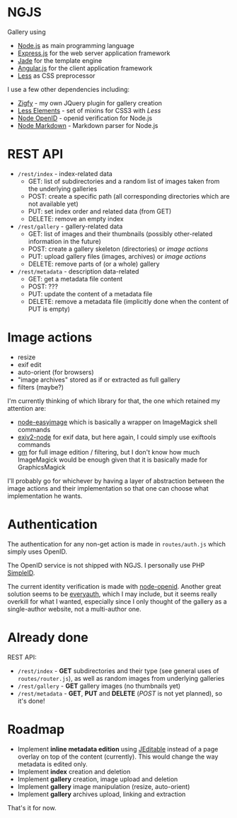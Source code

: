 NGJS
====

Gallery using
  * [Node.js](http://nodejs.org) as main programming language
  * [Express.js](http://expressjs.com) for the web server application framework
  * [Jade](http://jade-lang.com) for the template engine
  * [Angular.js](http://angularjs.org) for the client application framework
  * [Less](http://lesscss.org) as CSS preprocessor

I use a few other dependencies including:
  * [Zigfy](http://github.com/xionluhnis/zigfy) - my own JQuery plugin for gallery creation
  * [Less Elements](http://lesselements.com/) - set of mixins for CSS3 with *Less*
  * [Node OpenID](https://github.com/havard/node-openid) - openid verification for Node.js
  * [Node Markdown](https://github.com/andris9/node-markdown) - Markdown parser for Node.js

REST API
========
  * `/rest/index` - index-related data
    * GET: list of subdirectories and a random list of images taken from the underlying galleries
    * POST: create a specific path (all corresponding directories which are not available yet)
    * PUT: set index order and related data (from GET)
    * DELETE: remove an empty index
  * `/rest/gallery` - gallery-related data
    * GET: list of images and their thumbnails (possibly other-related information in the future)
    * POST: create a gallery skeleton (directories) or *image actions*
    * PUT: upload gallery files (images, archives) or *image actions*
    * DELETE: remove parts of (or a whole) gallery
  * `/rest/metadata` - description data-related
    * GET: get a metadata file content
    * POST: ???
    * PUT: update the content of a metadata file
    * DELETE: remove a metadata file (implicitly done when the content of PUT is empty)

Image actions
=============
  * resize
  * exif edit
  * auto-orient (for browsers)
  * "image archives" stored as if or extracted as full gallery
  * filters (maybe?)

I'm currently thinking of which library for that, the one which retained my attention are:
  * [node-easyimage](https://github.com/hacksparrow/node-easyimage) which is basically a wrapper on ImageMagick shell commands
  * [exiv2-node](https://github.com/dberesford/exiv2node) for exif data, but here again, I could simply use exiftools commands
  * [gm](https://github.com/aheckmann/gm) for full image edition / filtering, but I don't know how much ImageMagick would be enough given that it is basically made for GraphicsMagick

I'll probably go for whichever by having a layer of abstraction between the image actions and their implementation so that one can choose what implementation he wants.

Authentication
==============
The authentication for any non-get action is made in `routes/auth.js` which simply uses OpenID.

The OpenID service is not shipped with NGJS. I personally use PHP [SimpleID](http://sourceforge.net/projects/simpleid/).

The current identity verification is made with [node-openid](https://github.com/havard/node-openid). Another great solution seems to be [everyauth](https://github.com/bnoguchi/everyauth), which I may include, but it seems really overkill for what I wanted, especially since I only thought of the gallery as a single-author website, not a multi-author one.

Already done
============
REST API:
  * `/rest/index` - **GET** subdirectories and their type (see general uses of `routes/router.js`), as well as random images from underlying galleries
  * `/rest/gallery` - **GET** gallery images (no thumbnails yet)
  * `/rest/metadata` - **GET**, **PUT** and **DELETE** (*POST* is not yet planned), so it's done!

Roadmap
=======
  * Implement **inline metadata edition** using [JEditable](http://www.appelsiini.net/projects/jeditable) instead of a page overlay on top of the content (currently). This would change the way metadata is edited only.
  * Implement **index** creation and deletion
  * Implement **gallery** creation, image upload and deletion
  * Implement **gallery** image manipulation (resize, auto-orient)
  * Implement **gallery** archives upload, linking and extraction

That's it for now.
